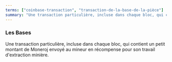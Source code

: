 ```yaml
---
terms: ["coinbase-transaction", "transaction-de-la-base-de-la-pièce"]
summary: "Une transaction particulière, incluse dans chaque bloc, qui contient un petit montant de Moneroj envoyé au mineur en récompense pour son travail d'extraction minière."
---
```


### Les Bases

Une transaction particulière, incluse dans chaque bloc, qui contient un petit montant de Moneroj envoyé au mineur en récompense pour son travail d'extraction minière.